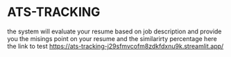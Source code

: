 # ATS-TRACKING
the system will evaluate your resume based on job description and provide you the misings point on your resume and the similarirty percentage here the link to test https://ats-tracking-j29sfmvcofm8zdkfdxnu9k.streamlit.app/
